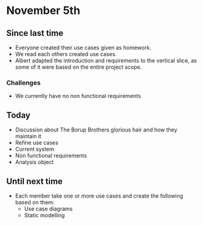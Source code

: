 # November 5th
## Since last time
- Everyone created their use cases given as homework.
- We read each others created use cases.
- Albert adapted the introduction and requirements to the vertical slice, as some of it were based on the entire project scope.

### Challenges
- We currently have no non functional requirements

## Today
- Discussion about The Borup Brothers glorious hair and how they maintain it
- Refine use cases
- Current system
- Non functional requirements
- Analysis object

## Until next time
- Each member take one or more use cases and create the following based on them:
  - Use case diagrams
  - Static modelling

